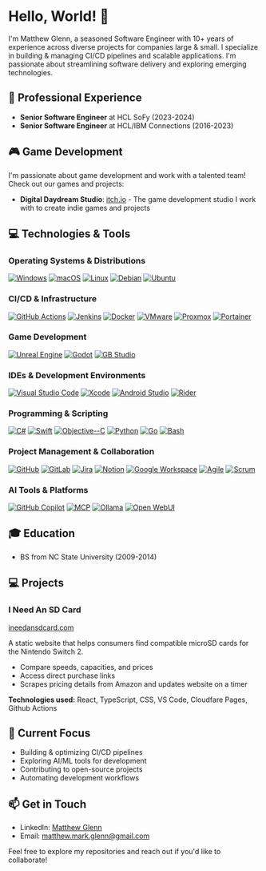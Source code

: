 # Hello, World! 👋

I'm Matthew Glenn, a seasoned Software Engineer with 10+ years of experience across diverse projects for companies large & small. I specialize in building & managing CI/CD pipelines and scalable applications. I'm passionate about streamlining software delivery and exploring emerging technologies.

## 💼 Professional Experience

- **Senior Software Engineer** at HCL SoFy (2023-2024)
- **Senior Software Engineer** at HCL/IBM Connections (2016-2023)

## 🎮 Game Development

I'm passionate about game development and work with a talented team! Check out our games and projects:
- **Digital Daydream Studio**: [itch.io](https://digitaldaydream.itch.io/) - The game development studio I work with to create indie games and projects

## 💻 Technologies & Tools

### Operating Systems & Distributions
[![Windows](https://custom-icon-badges.demolab.com/badge/Windows-0078D6?logo=windows11&logoColor=white)](https://www.microsoft.com/windows)
[![macOS](https://img.shields.io/badge/macOS-000000?logo=apple&logoColor=F0F0F0)](https://www.apple.com/macos)
[![Linux](https://img.shields.io/badge/Linux-FCC624?logo=linux&logoColor=black)](https://www.linux.org)
[![Debian](https://img.shields.io/badge/Debian-A81D33?logo=debian&logoColor=fff)](https://www.debian.org)
[![Ubuntu](https://img.shields.io/badge/Ubuntu-E95420?logo=ubuntu&logoColor=white)](https://ubuntu.com)

### CI/CD & Infrastructure
[![GitHub Actions](https://img.shields.io/badge/GitHub_Actions-2088FF?logo=github-actions&logoColor=white)](https://github.com/features/actions)
[![Jenkins](https://img.shields.io/badge/Jenkins-D24939?logo=jenkins&logoColor=white)](https://www.jenkins.io/)
[![Docker](https://img.shields.io/badge/Docker-2496ED?logo=docker&logoColor=fff)](https://www.docker.com/)
[![VMware](https://img.shields.io/badge/VMware-607078?logo=vmware&logoColor=fff)](https://www.vmware.com/)
[![Proxmox](https://img.shields.io/badge/Proxmox-E57000?logo=proxmox&logoColor=fff)](https://www.proxmox.com/)
[![Portainer](https://img.shields.io/badge/Portainer-13BEF9?logo=portainer&logoColor=fff)](https://www.portainer.io/)

### Game Development
[![Unreal Engine](https://img.shields.io/badge/Unreal%20Engine-%23313131.svg?logo=unrealengine&logoColor=white)](https://www.unrealengine.com/)
[![Godot](https://img.shields.io/badge/Godot-%23FFFFFF.svg?logo=godot-engine)](https://godotengine.org/)
[![GB Studio](https://img.shields.io/badge/GB%20Studio-16a5a4?logo=nintendo&logoColor=white)](https://www.gbstudio.dev/)

### IDEs & Development Environments
[![Visual Studio Code](https://custom-icon-badges.demolab.com/badge/Visual%20Studio%20Code-0078d7.svg?logo=vsc&logoColor=white)](https://code.visualstudio.com/)
[![Xcode](https://img.shields.io/badge/Xcode-007ACC?logo=Xcode&logoColor=white)](https://developer.apple.com/xcode/)
[![Android Studio](https://img.shields.io/badge/Android_Studio-3DDC84?logo=android-studio&logoColor=white)](https://developer.android.com/studio)
[![Rider](https://img.shields.io/badge/Rider-000?logo=rider&logoColor=fff)](https://www.jetbrains.com/rider/)

### Programming & Scripting
[![C#](https://custom-icon-badges.demolab.com/badge/C%23-%23239120.svg?logo=cshrp&logoColor=white)](https://docs.microsoft.com/en-us/dotnet/csharp/)
[![Swift](https://img.shields.io/badge/Swift-F54A2A?logo=swift&logoColor=white)](https://swift.org/)
[![Objective--C](https://img.shields.io/badge/Objective--C-%233A95E3.svg?&logo=apple&logoColor=white)](https://developer.apple.com/library/archive/documentation/Cocoa/Conceptual/ProgrammingWithObjectiveC/Introduction/Introduction.html)
[![Python](https://img.shields.io/badge/Python-3776AB?logo=python&logoColor=fff)](https://www.python.org)
[![Go](https://img.shields.io/badge/Go-%2300ADD8.svg?&logo=go&logoColor=white)](https://golang.org/)
[![Bash](https://img.shields.io/badge/Bash-4EAA25?logo=gnubash&logoColor=fff)](https://www.gnu.org/software/bash/)

### Project Management & Collaboration
[![GitHub](https://img.shields.io/badge/GitHub-%23121011.svg?logo=github&logoColor=white)](https://github.com/MatthewGlenn)
[![GitLab](https://img.shields.io/badge/GitLab-FC6D26?logo=gitlab&logoColor=fff)](https://gitlab.com/)
[![Jira](https://img.shields.io/badge/Jira-0052CC?logo=jira&logoColor=fff)](https://www.atlassian.com/software/jira)
[![Notion](https://img.shields.io/badge/Notion-000?logo=notion&logoColor=fff)](https://www.notion.so/)
[![Google Workspace](https://img.shields.io/badge/Google%20Workspace-4285F4?logo=google&logoColor=white)](https://workspace.google.com/)
[![Agile](https://img.shields.io/badge/Agile-239120?logo=agile&logoColor=white)](https://agilemanifesto.org/)
[![Scrum](https://img.shields.io/badge/Scrum-6DB33F?logo=scrumalliance&logoColor=white)](https://www.scrum.org/)

### AI Tools & Platforms
[![GitHub Copilot](https://img.shields.io/badge/GitHub%20Copilot-000?logo=githubcopilot&logoColor=fff)](https://github.com/features/copilot)
[![MCP](https://img.shields.io/badge/MCP-0078D4?logo=microsoft&logoColor=white)](https://learn.microsoft.com/en-us/semantic-kernel/agents/model-context-protocol)
[![Ollama](https://img.shields.io/badge/Ollama-7A43B6?logo=ollama&logoColor=white)](https://ollama.com/)
[![Open WebUI](https://img.shields.io/badge/Open%20WebUI-3CCF91?logo=openai&logoColor=white)](https://github.com/open-webui/open-webui)

## 🎓 Education
- BS from NC State University (2009-2014)

## 💻 Projects

### I Need An SD Card
[ineedansdcard.com](https://ineedansdcard.com/)

A static website that helps consumers find compatible microSD cards for the Nintendo Switch 2.
- Compare speeds, capacities, and prices
- Access direct purchase links
- Scrapes pricing details from Amazon and updates website on a timer

**Technologies used:** React, TypeScript, CSS, VS Code, Cloudfare Pages, Github Actions

## 🎯 Current Focus
- Building & optimizing CI/CD pipelines
- Exploring AI/ML tools for development
- Contributing to open-source projects
- Automating development workflows

## 📫 Get in Touch
- LinkedIn: [Matthew Glenn](https://linkedin.com/in/matthewglenn)
- Email: [matthew.mark.glenn@gmail.com](mailto:matthew.mark.glenn@gmail.com)

Feel free to explore my repositories and reach out if you'd like to collaborate!
